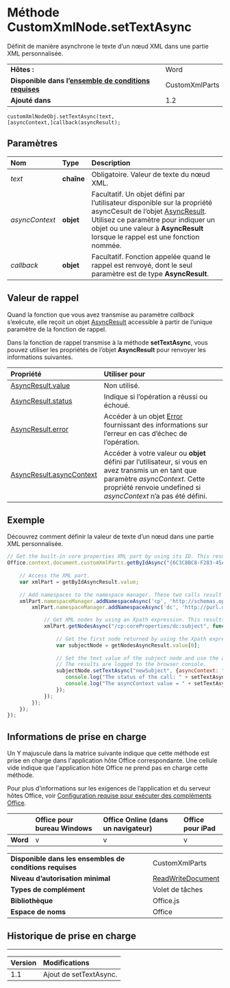 
# <a name="customxmlnode.settextasync-method"></a>Méthode CustomXmlNode.setTextAsync
Définit de manière asynchrone le texte d’un nœud XML dans une partie XML personnalisée.

|||
|:-----|:-----|
|**Hôtes :**|Word|
|**Disponible dans l’[ensemble de conditions requises](../../docs/overview/specify-office-hosts-and-api-requirements.md)**|CustomXmlParts|
|**Ajouté dans**|1.2|

```
customXmlNodeObj.setTextAsync(text, [asyncContext,]callback(asyncResult);
```


## <a name="parameters"></a>Paramètres



|**Nom**|**Type**|**Description**|
|:-----|:-----|:-----|
| _text_|**chaîne**|Obligatoire. Valeur de texte du nœud XML.|
| _asyncContext_|**objet**|Facultatif. Un objet défini par l’utilisateur disponible sur la propriété asyncCesult de l’objet [AsyncResult](../../reference/shared/asyncresult.md). Utilisez ce paramètre pour indiquer un objet ou une valeur à **AsyncResult** lorsque le rappel est une fonction nommée.|
| _callback_|**objet**|Facultatif. Fonction appelée quand le rappel est renvoyé, dont le seul paramètre est de type **AsyncResult**.|

## <a name="callback-value"></a>Valeur de rappel

Quand la fonction que vous avez transmise au paramètre _callback_ s’exécute, elle reçoit un objet [AsyncResult](../../reference/shared/asyncresult.md) accessible à partir de l’unique paramètre de la fonction de rappel.

Dans la fonction de rappel transmise à la méthode **setTextAsync**, vous pouvez utiliser les propriétés de l’objet **AsyncResult** pour renvoyer les informations suivantes.



|**Propriété**|**Utiliser pour**|
|:-----|:-----|
|[AsyncResult.value](../../reference/shared/asyncresult.value.md)|Non utilisé.|
|[AsyncResult.status](../../reference/shared/asyncresult.status.md)|Indique si l’opération a réussi ou échoué.|
|[AsyncResult.error](../../reference/shared/asyncresult.error.md)|Accéder à un objet [Error](../../reference/shared/error.md) fournissant des informations sur l’erreur en cas d’échec de l’opération.|
|[AsyncResult.asyncContext](../../reference/shared/asyncresult.asynccontext.md)|Accéder à votre valeur ou **objet** défini par l’utilisateur, si vous en avez transmis un en tant que paramètre _asyncContext_. Cette propriété renvoie undefined si _asyncContext_ n’a pas été défini.|

## <a name="example"></a>Exemple

Découvrez comment définir la valeur de texte d’un nœud dans une partie XML personnalisée.


```js
// Get the built-in core properties XML part by using its ID. This results in a call to Word.
Office.context.document.customXmlParts.getByIdAsync("{6C3C8BC8-F283-45AE-878A-BAB7291924A1}", function (getByIdAsyncResult) {
    
    // Access the XML part.
    var xmlPart = getByIdAsyncResult.value;
    
    // Add namespaces to the namespace manager. These two calls result in two calls to Word.
    xmlPart.namespaceManager.addNamespaceAsync('cp', 'http://schemas.openxmlformats.org/package/2006/metadata/core-properties', function () {
        xmlPart.namespaceManager.addNamespaceAsync('dc', 'http://purl.org/dc/elements/1.1/', function () {

            // Get XML nodes by using an Xpath expression. This results in a call to the host.
            xmlPart.getNodesAsync("/cp:coreProperties/dc:subject", function (getNodesAsyncResult) {
                
                // Get the first node returned by using the Xpath expression. This will be the subject element in this example.
                var subjectNode = getNodesAsyncResult.value[0];
                
                // Set the text value of the subject node and use the asyncContext. This results in a call to the host. 
                // The results are logged to the browser console. 
                subjectNode.setTextAsync("newSubject", {asyncContext: "StateNormal"}, function (setTextAsyncResult) {
                   console.log("The status of the call: " + setTextAsyncResult.status);
                   console.log("The asyncContext value = " + setTextAsyncResult.asyncContext);
                });
            });
        });
    });
});
```


## <a name="support-details"></a>Informations de prise en charge


Un Y majuscule dans la matrice suivante indique que cette méthode est prise en charge dans l'application hôte Office correspondante. Une cellule vide indique que l'application hôte Office ne prend pas en charge cette méthode.

Pour plus d’informations sur les exigences de l’application et du serveur hôtes Office, voir [Configuration requise pour exécuter des compléments Office](../../docs/overview/requirements-for-running-office-add-ins.md).


||**Office pour bureau Windows**|**Office Online (dans un navigateur)**|**Office pour iPad**|
|:-----|:-----|:-----|:-----|
|**Word**|v|v|v|

|||
|:-----|:-----|
|**Disponible dans les ensembles de conditions requises**|CustomXmlParts|
|**Niveau d’autorisation minimal**|[ReadWriteDocument](../../docs/develop/requesting-permissions-for-api-use-in-content-and-task-pane-add-ins.md)|
|**Types de complément**|Volet de tâches|
|**Bibliothèque**|Office.js|
|**Espace de noms**|Office|

## <a name="support-history"></a>Historique de prise en charge



****


|**Version**|**Modifications**|
|:-----|:-----|
|1.1|Ajout de setTextAsync.|
